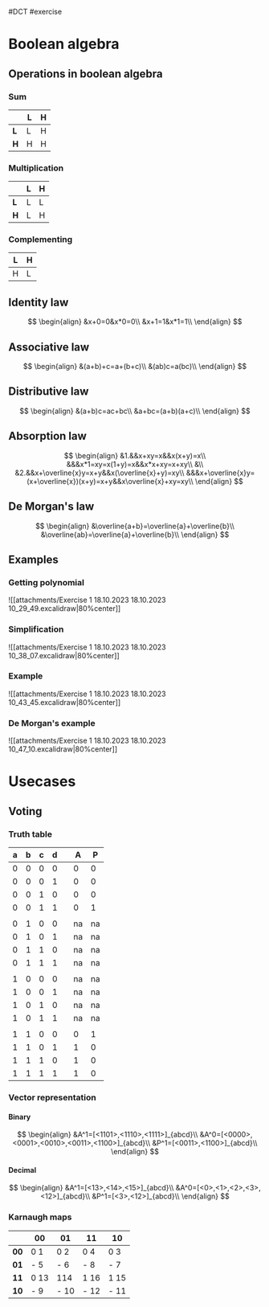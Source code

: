 #DCT #exercise 

# Boolean algebra
## Operations in boolean algebra
### Sum
|     | **L**   | **H**   |
| --- | --- | --- |
| **L**   | L    | H    |
| **H**    | H    | H    |
### Multiplication
|     | **L**   | **H**   |
| --- | --- | --- |
| **L**   | L   | L   |
| **H**    | L    | H    |

### Complementing
| **L**   | **H**   |
| --- | --- |
| H    | L    |

## Identity law
$$
\begin{align}
	&x+0=0&x*0=0\\
	&x+1=1&x*1=1\\
\end{align}
$$

## Associative law
$$
\begin{align}
	&(a+b)+c=a+(b+c)\\
	&(ab)c=a(bc)\\
\end{align}
$$

## Distributive law
$$
\begin{align}
	&(a+b)c=ac+bc\\
	&a+bc=(a+b)(a+c)\\
\end{align}
$$

## Absorption law
$$
\begin{align}
	&1.&&x+xy=x&&x(x+y)=x\\
	&&&x*1=xy=x(1+y)=x&&x*x+xy=x+xy\\
	&\\
	&2.&&x+\overline{x}y=x+y&&x(\overline{x}+y)=xy\\
	&&&x+\overline{x}y=(x+\overline{x})(x+y)=x+y&&x\overline{x}+xy=xy\\
\end{align}
$$

## De Morgan's law
$$
\begin{align}
	&\overline{a+b}=\overline{a}+\overline{b}\\
	&\overline{ab}=\overline{a}+\overline{b}\\
\end{align}
$$

## Examples
### Getting polynomial
![[attachments/Exercise 1 18.10.2023 18.10.2023 10_29_49.excalidraw|80%center]]

### Simplification
![[attachments/Exercise 1 18.10.2023 18.10.2023 10_38_07.excalidraw|80%center]]

### Example
![[attachments/Exercise 1 18.10.2023 18.10.2023 10_43_45.excalidraw|80%center]]

### De Morgan's example
![[attachments/Exercise 1 18.10.2023 18.10.2023 10_47_10.excalidraw|80%center]]

# Usecases
## Voting
### Truth table
| a   | b   | c   | d   |     | A   | P   |
| --- | --- | --- | --- | --- | --- | --- |
| 0   | 0   | 0   | 0   |     | 0   | 0   |
| 0   | 0   | 0   | 1   |     | 0   | 0   |
| 0   | 0   | 1   | 0   |     | 0   | 0   |
| 0   | 0   | 1   | 1   |     | 0   | 1   |
|     |     |     |     |     |     |     |
| 0   | 1   | 0   | 0   |     | na  | na  |
| 0   | 1   | 0   | 1   |     | na  | na  |
| 0   | 1   | 1   | 0   |     | na  | na  |
| 0   | 1   | 1   | 1   |     | na  | na  |
|     |     |     |     |     |     |     |
| 1   | 0   | 0   | 0   |     | na  | na  |
| 1   | 0   | 0   | 1   |     | na  | na  |
| 1   | 0   | 1   | 0   |     | na  | na  |
| 1   | 0   | 1   | 1   |     | na  | na  |
|     |     |     |     |     |     |     |
| 1   | 1   | 0   | 0   |     | 0   | 1   |
| 1   | 1   | 0   | 1   |     | 1   | 0   |
| 1   | 1   | 1   | 0   |     | 1   | 0   |
| 1   | 1   | 1   | 1   |     | 1   | 0   |

### Vector representation
#### Binary
$$
\begin{align}
	&A^1=[<1101>,<1110>,<1111>]_{abcd}\\
	&A^0=[<0000>,<0001>,<0010>,<0011>,<1100>]_{abcd}\\
	&P^1=[<0011>,<1100>]_{abcd}\\
\end{align}
$$

#### Decimal
$$
\begin{align}
	&A^1=[<13>,<14>,<15>]_{abcd}\\
	&A^0=[<0>,<1>,<2>,<3>,<12>]_{abcd}\\
	&P^1=[<3>,<12>]_{abcd}\\
\end{align}
$$

### Karnaugh maps
|        | 00   | 01   | 11   | 10   |
| ------ | ---- | ---- | ---- | ---- |
| **00** | 0 1  | 0 2  | 0 4  | 0 3  |
| **01** | - 5  | - 6  | - 8  | - 7  |
| **11** | 0 13 | 114  | 1 16 | 1 15 |
| **10** | - 9  | - 10 | - 12 | - 11 |
